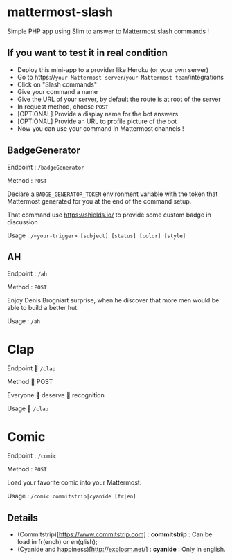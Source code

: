 # mattermost-slash

Simple PHP app using Slim to answer to Mattermost slash commands !

## If you want to test it in real condition

- Deploy this mini-app to a provider like Heroku (or your own server)
- Go to https://`your Mattermost server`/`your Mattermost team`/integrations
- Click on "Slash commands"
- Give your command a name
- Give the URL of your server, by default the route is at root of the server
- In request method, choose `POST`
- [OPTIONAL] Provide a display name for the bot answers
- [OPTIONAL] Provide an URL to profile picture of the bot
- Now you can use your command in Mattermost channels !


## BadgeGenerator

Endpoint : `/badgeGenerator`

Method : `POST`

Declare a `BADGE_GENERATOR_TOKEN` environment variable with the token that Mattermost generated for you at the end of the command setup.

That command use https://shields.io/ to provide some custom badge in discussion

Usage : `/<your-trigger> [subject] [status] [color] [style]`

## AH

Endpoint : `/ah`

Method : `POST`

Enjoy Denis Brogniart surprise, when he discover that more men would be able to build a better hut.

Usage : `/ah`

# Clap

Endpoint :clap: `/clap`

Method :clap: POST

Everyone :clap: deserve :clap: recognition

Usage :clap: `/clap`

# Comic

Endpoint : `/comic`

Method : `POST`

Load your favorite comic into your Mattermost.

Usage : `/comic commitstrip|cyanide [fr|en]`

## Details

 - (Commitstrip)[https://www.commitstrip.com] : **commitstrip** : Can be load in fr(ench) or en(glish);
 - (Cyanide and happiness)[http://explosm.net/] : **cyanide** : Only in english.
